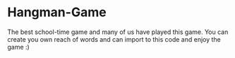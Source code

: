 # Hangman-Game
The best school-time game and many of us have played this game.
You can create you own reach of words and can import to this code and enjoy the game :)
